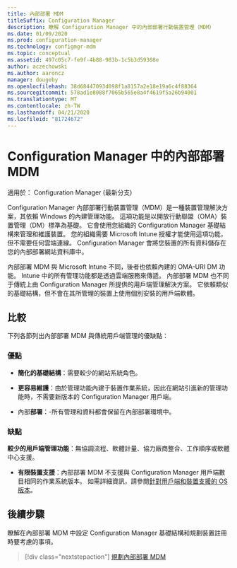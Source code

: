 ```yaml
---
title: 內部部署 MDM
titleSuffix: Configuration Manager
description: 瞭解 Configuration Manager 中的內部部署行動裝置管理（MDM）
ms.date: 01/09/2020
ms.prod: configuration-manager
ms.technology: configmgr-mdm
ms.topic: conceptual
ms.assetid: 497c05c7-fe9f-4b88-983b-1c5b3d59308e
author: aczechowski
ms.author: aaroncz
manager: dougeby
ms.openlocfilehash: 38d68447093d098f1a8157a2e18e19a6c4f88364
ms.sourcegitcommit: 578ad1e8088f7065b565e8a4f4619f5a26b94001
ms.translationtype: MT
ms.contentlocale: zh-TW
ms.lasthandoff: 04/21/2020
ms.locfileid: "81724672"
---
```

# <a name="on-premises-mdm-in-configuration-manager"></a>Configuration Manager 中的內部部署 MDM

適用於：  Configuration Manager (最新分支)

Configuration Manager 內部部署行動裝置管理（MDM）是一種裝置管理解決方案，其依賴 Windows 的內建管理功能。 這項功能是以開放行動聯盟（OMA）裝置管理（DM）標準為基礎。 它會使用您組織的 Configuration Manager 基礎結構來管理和維護裝置。 您的組織需要 Microsoft Intune 授權才能使用這項功能，但不需要任何雲端連線。 Configuration Manager 會將您裝置的所有資料儲存在您的內部部署網站資料庫中。

內部部署 MDM 與 Microsoft Intune 不同，後者也依賴內建的 OMA-URI DM 功能。 Intune 中的所有管理功能都是透過雲端服務來傳遞。 內部部署 MDM 也不同于傳統上由 Configuration Manager 所提供的用戶端管理解決方案。 它依賴類似的基礎結構，但不會在其所管理的裝置上使用個別安裝的用戶端軟體。  

## <a name="comparison"></a>比較

下列各節列出內部部署 MDM 與傳統用戶端管理的優缺點：  

### <a name="advantages"></a>優點

- **簡化的基礎結構**：需要較少的網站系統角色。

- **更容易維護**：由於管理功能內建于裝置作業系統，因此在網站引進新的管理功能時，不需要新版本的 Configuration Manager 用戶端。

- 內部**部署**：-所有管理和資料都會保留在內部部署環境中。

### <a name="disadvantages"></a>缺點

**較少的用戶端管理功能**：無協調流程、軟體計量、協力廠商整合、工作順序或軟體中心支援。

- **有限裝置支援**：內部部署 MDM 不支援與 Configuration Manager 用戶端數目相同的作業系統版本。 如需詳細資訊，請參閱[針對用戶端和裝置支援的 OS 版本](../../core/plan-design/configs/supported-operating-systems-for-clients-and-devices.md#bkmk_OnpremOS)。

## <a name="next-step"></a>後續步驟

瞭解在內部部署 MDM 中設定 Configuration Manager 基礎結構和規劃裝置註冊時要考慮的事項。

> [!div class="nextstepaction"]
> [規劃內部部署 MDM](../plan-design/plan-on-premises-mdm.md)  
